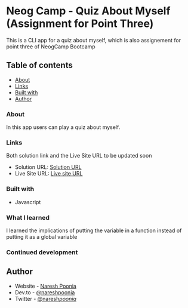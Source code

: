 # Neog Camp - Quiz About Myself (Assignment for Point Three)

This is a CLI app for a quiz about myself, which is also assignement for point three of NeogCamp Bootcamp

## Table of contents

- [About](#about)
- [Links](#links)
- [Built with](#built-with)
- [Author](#author)

### About

In this app users can play a quiz about myself.


### Links
Both solution link and the Live Site URL to be updated soon
- Solution URL: [Solution URL](https://github.com/nareshpoonia/b)
- Live Site URL: [Live site URL](https:///)

### Built with

- Javascript

### What I learned

I learned the implications of putting the variable in a function instead of putting it as a global variable

### Continued development


## Author

- Website - [Naresh Poonia](https://www.nareshpoonia.com)
- Dev.to - [@nareshpoonia](https://dev.to/naresh)
- Twitter - [@naresh*poonia*](https://twitter.com/naresh_poonia_)

